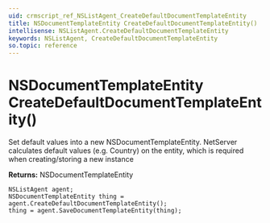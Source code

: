 ```yaml
---
uid: crmscript_ref_NSListAgent_CreateDefaultDocumentTemplateEntity
title: NSDocumentTemplateEntity CreateDefaultDocumentTemplateEntity()
intellisense: NSListAgent.CreateDefaultDocumentTemplateEntity
keywords: NSListAgent, CreateDefaultDocumentTemplateEntity
so.topic: reference
---
```


# NSDocumentTemplateEntity CreateDefaultDocumentTemplateEntity()

Set default values into a new NSDocumentTemplateEntity.
NetServer calculates default values (e.g. Country) on the entity, which is required when creating/storing a new instance

**Returns:** NSDocumentTemplateEntity

```crmscript
NSListAgent agent;
NSDocumentTemplateEntity thing = agent.CreateDefaultDocumentTemplateEntity();
thing = agent.SaveDocumentTemplateEntity(thing);
```

